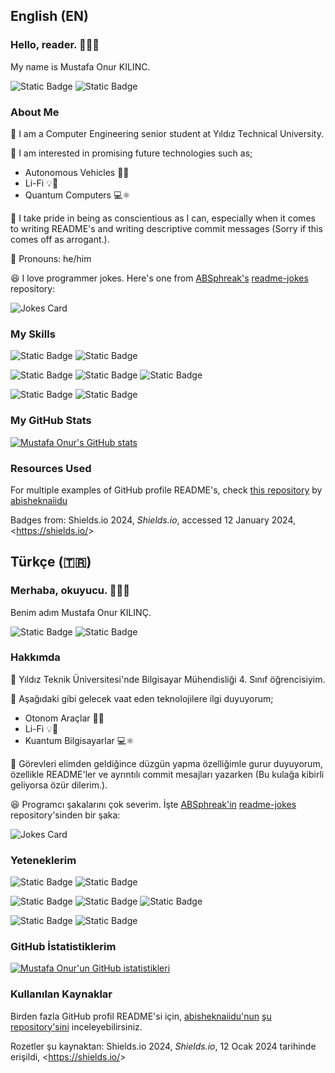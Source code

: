 ## English (EN)

### Hello, reader. 👋👋👋

My name is Mustafa Onur KILINC.

![Static Badge](https://img.shields.io/badge/Social-LinkedIn?logo=linkedin&labelColor=gray&color=blue&link=https%3A%2F%2Fwww.linkedin.com%2Fin%2Fmustafa-onur-kilin%25C3%25A7-479449173%2F)
![Static Badge](https://img.shields.io/badge/Mail-Gmail?logo=gmail&logoColor=white&labelColor=gray&color=red&link=mailto%3Amustafaonurkilinc00%40gmail.com)

### About Me

🏫 I am a Computer Engineering senior student at Yıldız Technical University.

🤩 I am interested in promising future technologies such as;
- Autonomous Vehicles 🚙🤖
- Li-Fi 💡📶
- Quantum Computers 💻⚛️

🌠 I take pride in being as conscientious as I can, especially when it comes to writing README's and writing descriptive commit messages (Sorry if this comes off as arrogant.).

👨 Pronouns: he/him

😆 I love programmer jokes. Here's one from [ABSphreak's](https://github.com/ABSphreak) [readme-jokes](https://github.com/ABSphreak/readme-jokes) repository:

![Jokes Card](https://readme-jokes.vercel.app/api)

### My Skills

![Static Badge](https://img.shields.io/badge/Graphic_Design-Canva?logo=canva&label=Canva&labelColor=white&color=turquoise&link=https%3A%2F%2Fcanva.com)
![Static Badge](https://img.shields.io/badge/Graphic_Design-GIMP?logo=gimp&label=GIMP&labelColor=gray&color=white&link=https%3A%2F%2Fgimp.org)

![Static Badge](https://img.shields.io/badge/Programming-Python?logo=python&label=Python&labelColor=white&color=blue&link=https%3A%2F%2Fpython.org)
![Static Badge](https://img.shields.io/badge/Programming-C%2B%2B?logo=cplusplus&logoColor=blue&label=C%2B%2B&labelColor=white&color=blue)
![Static Badge](https://img.shields.io/badge/Programming-C?logo=c&labelColor=gray&color=a9bacd)

![Static Badge](https://img.shields.io/badge/Version_Control-Git?logo=git&label=Git&labelColor=gray&color=orange)
![Static Badge](https://img.shields.io/badge/Version_Control-GitHub?logo=github&label=GitHub&labelColor=gray&color=white)

### My GitHub Stats

[![Mustafa Onur's GitHub stats](https://github-readme-stats.vercel.app/api?username=mustafa-onur-kilinc)](https://github.com/anuraghazra/github-readme-stats)

### Resources Used

For multiple examples of GitHub profile README's, check [this repository](https://github.com/abhisheknaiidu/awesome-github-profile-readme?tab=readme-ov-file) by [abisheknaiidu](https://github.com/abhisheknaiidu)

Badges from: Shields.io 2024, _Shields.io_, accessed 12 January 2024, <<https://shields.io/>>

## Türkçe (🇹🇷)

### Merhaba, okuyucu. 👋👋👋

Benim adım Mustafa Onur KILINÇ.

![Static Badge](https://img.shields.io/badge/Sosyal-LinkedIn?logo=linkedin&labelColor=gray&color=blue&link=https%3A%2F%2Fwww.linkedin.com%2Fin%2Fmustafa-onur-kilin%25C3%25A7-479449173%2F)
![Static Badge](https://img.shields.io/badge/Mail-Gmail?logo=gmail&logoColor=white&labelColor=gray&color=red&link=mailto%3Amustafaonurkilinc00%40gmail.com)

### Hakkımda

🏫 Yıldız Teknik Üniversitesi'nde Bilgisayar Mühendisliği 4. Sınıf öğrencisiyim.

🤩 Aşağıdaki gibi gelecek vaat eden teknolojilere ilgi duyuyorum;
- Otonom Araçlar 🚙🤖
- Li-Fi 💡📶
- Kuantum Bilgisayarlar 💻⚛️

🌠 Görevleri elimden geldiğince düzgün yapma özelliğimle gurur duyuyorum, özellikle README'ler ve ayrıntılı commit mesajları yazarken (Bu kulağa kibirli geliyorsa özür dilerim.).

😆 Programcı şakalarını çok severim. İşte [ABSphreak'in](https://github.com/ABSphreak) [readme-jokes](https://github.com/ABSphreak/readme-jokes) repository'sinden bir şaka:

![Jokes Card](https://readme-jokes.vercel.app/api)

### Yeteneklerim

![Static Badge](https://img.shields.io/badge/Grafik_Tasar%C4%B1m-Canva?logo=canva&label=Canva&labelColor=white&color=turquoise&link=https%3A%2F%2Fcanva.com)
![Static Badge](https://img.shields.io/badge/Grafik_Tasar%C4%B1m-GIMP?logo=gimp&label=GIMP&labelColor=gray&color=white&link=https%3A%2F%2Fgimp.org)

![Static Badge](https://img.shields.io/badge/Programlama-Python?logo=python&label=Python&labelColor=white&color=blue&link=https%3A%2F%2Fpython.org)
![Static Badge](https://img.shields.io/badge/Programlama-C%2B%2B?logo=cplusplus&logoColor=blue&label=C%2B%2B&labelColor=white&color=blue)
![Static Badge](https://img.shields.io/badge/Programlama-C?logo=c&labelColor=gray&color=a9bacd)

![Static Badge](https://img.shields.io/badge/Versiyon_Kontrol-Git?logo=git&label=Git&labelColor=gray&color=orange)
![Static Badge](https://img.shields.io/badge/Versiyon_Kontrol-GitHub?logo=github&label=GitHub&labelColor=gray&color=white)

### GitHub İstatistiklerim

[![Mustafa Onur'un GitHub istatistikleri](https://github-readme-stats.vercel.app/api?username=mustafa-onur-kilinc)](https://github.com/anuraghazra/github-readme-stats)

### Kullanılan Kaynaklar

Birden fazla GitHub profil README'si için, [abisheknaiidu'nun](https://github.com/abhisheknaiidu) [şu repository'sini](https://github.com/abhisheknaiidu/awesome-github-profile-readme?tab=readme-ov-file) inceleyebilirsiniz.

Rozetler şu kaynaktan: Shields.io 2024, _Shields.io_, 12 Ocak 2024 tarihinde erişildi, <<https://shields.io/>>

<!--
**mustafa-onur-kilinc/mustafa-onur-kilinc** is a ✨ _special_ ✨ repository because its `README.md` (this file) appears on your GitHub profile.

Here are some ideas to get you started:

- 🔭 I’m currently working on ...
- 🌱 I’m currently learning ...
- 👯 I’m looking to collaborate on ...
- 🤔 I’m looking for help with ...
- 💬 Ask me about ...
- 📫 How to reach me: ...
- 😄 Pronouns: ...
- ⚡ Fun fact: ...
-->
